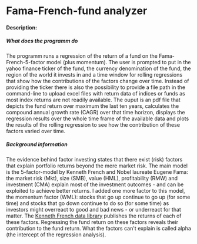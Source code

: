 # Fama-French-fund analyzer
#### Description:


##### What does the programm do
The programm runs a regression of the return of a fund on the Fama-French-5-factor model (plus momentum). The user is prompted to put in the yahoo finance ticker of the fund, the currency denomination of the fund, the region of the world it invests in and a time window for rolling regressions that show how the contributions of the factors change over time. Instead of providing the ticker there is also the possibility to provide a file path in the command-line to upload excel files with return data of indices or funds as most index returns are not readily available. The ouput is an pdf file that depicts the fund return over maximum the last ten years, calculates the compound annual growth rate (CAGR) over that time horizon, displays the regression results over the whole time frame of the available data and plots the results of the rolling regression to see how the contribution of these factors varied over time.

##### Background information
The evidence behind factor investing states that there exist (risk) factors that explain portfolio returns beyond the mere market risk. The main model is the 5-factor-model by Kenneth French and Nobel laureate Eugene Fama: the market risk (Mkt),  size (SMB), value (HML), profitability (RMW) and investment (CMA) explain most of the investment outcomes - and can be exploited to achieve better returns. I added one more factor to this model, the momentum factor (WML): stocks that go up continue to go up (for some time) and stocks that go down continue to do so (for some time) as investors might overreact to good and bad news - or underreact for that matter. The [Kenneth French data library](https://mba.tuck.dartmouth.edu/pages/faculty/ken.french/data_library.html) publishes the returns of each of these factors. Regressing the fund return on these factors reveals their contribution to the fund return. What the factors can't explain is called alpha (the intercept of the regression analysis).
